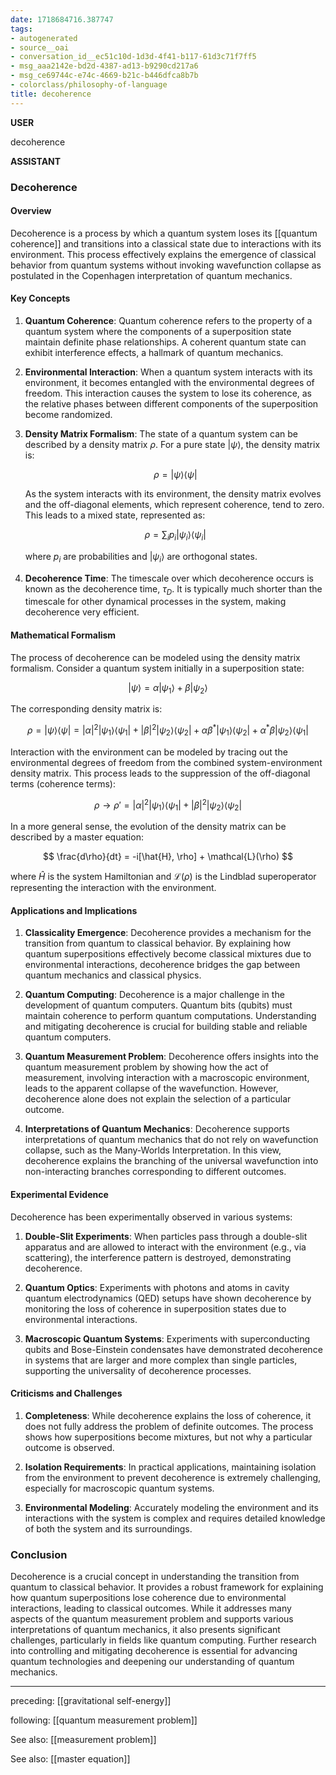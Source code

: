 ```yaml
---
date: 1718684716.387747
tags:
- autogenerated
- source__oai
- conversation_id__ec51c10d-1d3d-4f41-b117-61d3c71f7ff5
- msg_aaa2142e-bd2d-4387-ad13-b9290cd217a6
- msg_ce69744c-e74c-4669-b21c-b446dfca8b7b
- colorclass/philosophy-of-language
title: decoherence
---
```


**USER**

decoherence


**ASSISTANT**

### Decoherence

#### Overview

Decoherence is a process by which a quantum system loses its [[quantum coherence]] and transitions into a classical state due to interactions with its environment. This process effectively explains the emergence of classical behavior from quantum systems without invoking wavefunction collapse as postulated in the Copenhagen interpretation of quantum mechanics.

#### Key Concepts

1. **Quantum Coherence**:
   Quantum coherence refers to the property of a quantum system where the components of a superposition state maintain definite phase relationships. A coherent quantum state can exhibit interference effects, a hallmark of quantum mechanics.

2. **Environmental Interaction**:
   When a quantum system interacts with its environment, it becomes entangled with the environmental degrees of freedom. This interaction causes the system to lose its coherence, as the relative phases between different components of the superposition become randomized.

3. **Density Matrix Formalism**:
   The state of a quantum system can be described by a density matrix $\rho$. For a pure state $|\psi\rangle$, the density matrix is:

   $$ \rho = |\psi\rangle \langle\psi| $$

   As the system interacts with its environment, the density matrix evolves and the off-diagonal elements, which represent coherence, tend to zero. This leads to a mixed state, represented as:

   $$ \rho = \sum_i p_i |\psi_i\rangle \langle\psi_i| $$

   where $p_i$ are probabilities and $|\psi_i\rangle$ are orthogonal states.

4. **Decoherence Time**:
   The timescale over which decoherence occurs is known as the decoherence time, $\tau_D$. It is typically much shorter than the timescale for other dynamical processes in the system, making decoherence very efficient.

#### Mathematical Formalism

The process of decoherence can be modeled using the density matrix formalism. Consider a quantum system initially in a superposition state:

$$ |\psi\rangle = \alpha |\psi_1\rangle + \beta |\psi_2\rangle $$

The corresponding density matrix is:

$$ \rho = |\psi\rangle \langle\psi| = |\alpha|^2 |\psi_1\rangle \langle\psi_1| + |\beta|^2 |\psi_2\rangle \langle\psi_2| + \alpha \beta^* |\psi_1\rangle \langle\psi_2| + \alpha^* \beta |\psi_2\rangle \langle\psi_1| $$

Interaction with the environment can be modeled by tracing out the environmental degrees of freedom from the combined system-environment density matrix. This process leads to the suppression of the off-diagonal terms (coherence terms):

$$ \rho \rightarrow \rho' = |\alpha|^2 |\psi_1\rangle \langle\psi_1| + |\beta|^2 |\psi_2\rangle \langle\psi_2| $$

In a more general sense, the evolution of the density matrix can be described by a master equation:

$$ \frac{d\rho}{dt} = -i[\hat{H}, \rho] + \mathcal{L}(\rho) $$

where $\hat{H}$ is the system Hamiltonian and $\mathcal{L}(\rho)$ is the Lindblad superoperator representing the interaction with the environment.

#### Applications and Implications

1. **Classicality Emergence**:
   Decoherence provides a mechanism for the transition from quantum to classical behavior. By explaining how quantum superpositions effectively become classical mixtures due to environmental interactions, decoherence bridges the gap between quantum mechanics and classical physics.

2. **Quantum Computing**:
   Decoherence is a major challenge in the development of quantum computers. Quantum bits (qubits) must maintain coherence to perform quantum computations. Understanding and mitigating decoherence is crucial for building stable and reliable quantum computers.

3. **Quantum Measurement Problem**:
   Decoherence offers insights into the quantum measurement problem by showing how the act of measurement, involving interaction with a macroscopic environment, leads to the apparent collapse of the wavefunction. However, decoherence alone does not explain the selection of a particular outcome.

4. **Interpretations of Quantum Mechanics**:
   Decoherence supports interpretations of quantum mechanics that do not rely on wavefunction collapse, such as the Many-Worlds Interpretation. In this view, decoherence explains the branching of the universal wavefunction into non-interacting branches corresponding to different outcomes.

#### Experimental Evidence

Decoherence has been experimentally observed in various systems:

1. **Double-Slit Experiments**:
   When particles pass through a double-slit apparatus and are allowed to interact with the environment (e.g., via scattering), the interference pattern is destroyed, demonstrating decoherence.

2. **Quantum Optics**:
   Experiments with photons and atoms in cavity quantum electrodynamics (QED) setups have shown decoherence by monitoring the loss of coherence in superposition states due to environmental interactions.

3. **Macroscopic Quantum Systems**:
   Experiments with superconducting qubits and Bose-Einstein condensates have demonstrated decoherence in systems that are larger and more complex than single particles, supporting the universality of decoherence processes.

#### Criticisms and Challenges

1. **Completeness**:
   While decoherence explains the loss of coherence, it does not fully address the problem of definite outcomes. The process shows how superpositions become mixtures, but not why a particular outcome is observed.

2. **Isolation Requirements**:
   In practical applications, maintaining isolation from the environment to prevent decoherence is extremely challenging, especially for macroscopic quantum systems.

3. **Environmental Modeling**:
   Accurately modeling the environment and its interactions with the system is complex and requires detailed knowledge of both the system and its surroundings.

### Conclusion

Decoherence is a crucial concept in understanding the transition from quantum to classical behavior. It provides a robust framework for explaining how quantum superpositions lose coherence due to environmental interactions, leading to classical outcomes. While it addresses many aspects of the quantum measurement problem and supports various interpretations of quantum mechanics, it also presents significant challenges, particularly in fields like quantum computing. Further research into controlling and mitigating decoherence is essential for advancing quantum technologies and deepening our understanding of quantum mechanics.


---

preceding: [[gravitational self-energy]]  


following: [[quantum measurement problem]]

See also: [[measurement problem]]


See also: [[master equation]]